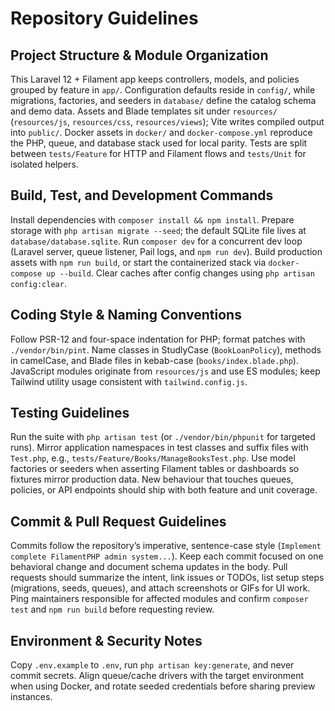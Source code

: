 # Repository Guidelines

## Project Structure & Module Organization
This Laravel 12 + Filament app keeps controllers, models, and policies grouped by feature in `app/`. Configuration defaults reside in `config/`, while migrations, factories, and seeders in `database/` define the catalog schema and demo data. Assets and Blade templates sit under `resources/` (`resources/js`, `resources/css`, `resources/views`); Vite writes compiled output into `public/`. Docker assets in `docker/` and `docker-compose.yml` reproduce the PHP, queue, and database stack used for local parity. Tests are split between `tests/Feature` for HTTP and Filament flows and `tests/Unit` for isolated helpers.

## Build, Test, and Development Commands
Install dependencies with `composer install && npm install`. Prepare storage with `php artisan migrate --seed`; the default SQLite file lives at `database/database.sqlite`. Run `composer dev` for a concurrent dev loop (Laravel server, queue listener, Pail logs, and `npm run dev`). Build production assets with `npm run build`, or start the containerized stack via `docker-compose up --build`. Clear caches after config changes using `php artisan config:clear`.

## Coding Style & Naming Conventions
Follow PSR-12 and four-space indentation for PHP; format patches with `./vendor/bin/pint`. Name classes in StudlyCase (`BookLoanPolicy`), methods in camelCase, and Blade files in kebab-case (`books/index.blade.php`). JavaScript modules originate from `resources/js` and use ES modules; keep Tailwind utility usage consistent with `tailwind.config.js`.

## Testing Guidelines
Run the suite with `php artisan test` (or `./vendor/bin/phpunit` for targeted runs). Mirror application namespaces in test classes and suffix files with `Test.php`, e.g., `tests/Feature/Books/ManageBooksTest.php`. Use model factories or seeders when asserting Filament tables or dashboards so fixtures mirror production data. New behaviour that touches queues, policies, or API endpoints should ship with both feature and unit coverage.

## Commit & Pull Request Guidelines
Commits follow the repository’s imperative, sentence-case style (`Implement complete FilamentPHP admin system...`). Keep each commit focused on one behavioral change and document schema updates in the body. Pull requests should summarize the intent, link issues or TODOs, list setup steps (migrations, seeds, queues), and attach screenshots or GIFs for UI work. Ping maintainers responsible for affected modules and confirm `composer test` and `npm run build` before requesting review.

## Environment & Security Notes
Copy `.env.example` to `.env`, run `php artisan key:generate`, and never commit secrets. Align queue/cache drivers with the target environment when using Docker, and rotate seeded credentials before sharing preview instances.
